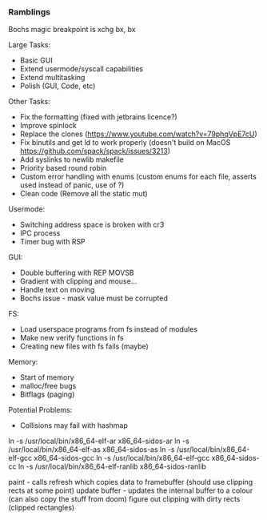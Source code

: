 ### Ramblings

Bochs magic breakpoint is xchg bx, bx

Large Tasks:
- Basic GUI
- Extend usermode/syscall capabilities 
- Extend multitasking
- Polish (GUI, Code, etc)

Other Tasks:
- Fix the formatting (fixed with jetbrains licence?)
- Improve spinlock
- Replace the clones (https://www.youtube.com/watch?v=79phqVpE7cU) 
- Fix binutils and get ld to work properly (doesn't build on MacOS https://github.com/spack/spack/issues/3213)
- Add syslinks to newlib makefile 
- Priority based round robin
- Custom error handling with enums (custom enums for each file, asserts used instead of panic, use of ?)
- Clean code (Remove all the static mut)

Usermode:
- Switching address space is broken with cr3
- IPC process
- Timer bug with RSP

GUI:
- Double buffering with REP MOVSB 
- Gradient with clipping and mouse...
- Handle text on moving
- Bochs issue - mask value must be corrupted

FS:
- Load userspace programs from fs instead of modules
- Make new verify functions in fs
- Creating new files with fs fails (maybe)

Memory:
- Start of memory
- malloc/free bugs
- Bitflags (paging)

Potential Problems:
- Collisions may fail with hashmap

ln -s /usr/local/bin/x86_64-elf-ar x86_64-sidos-ar
ln -s /usr/local/bin/x86_64-elf-as x86_64-sidos-as
ln -s /usr/local/bin/x86_64-elf-gcc x86_64-sidos-gcc
ln -s /usr/local/bin/x86_64-elf-gcc x86_64-sidos-cc
ln -s /usr/local/bin/x86_64-elf-ranlib x86_64-sidos-ranlib

<!-- pub struct Locked<A> {
    inner: spin::Mutex<A>,
}

impl<A> Locked<A> {
    pub const fn new(inner: A) -> Self {
        Locked {
            inner: spin::Mutex::new(inner),
        }
    }

    pub fn lock(&self) -> spin::MutexGuard<A> {
        self.inner.lock()
    }
} -->

<!-- // Moves window to the top of the stack and trigers a repaint
// fn raise(&mut self, index: usize) {
//     // Move window if it isn't head (already at the top of the stack)
//     if (&*(*parent).children.head.unwrap()).payload.clone() != self.clone() {
//         let address = (*parent).children.remove_at(index);
//         // kfree(address as *mut u64);
//         (*parent).children.push(self.clone());
//     }
// } -->

<!-- // Paint the title text and centre it
// FRAMEBUFFER.lock().draw_string(
//     Some(&self.clipped_rectangles),
//     self.title,
//     self.x + (self.width / 2 - (self.title.as_bytes().len() * 8) as u64 / 2),
//     self.y + (WINDOW_TITLE_HEIGHT - 10) / 2,
//     self.x,
//     self.y,
//     self.width,
//     self.height,
// ); -->

paint - calls refresh which copies data to framebuffer (should use clipping rects at some point)
update buffer - updates the internal buffer to a colour (can also copy the stuff from doom)
figure out clipping with dirty rects (clipped rectangles)